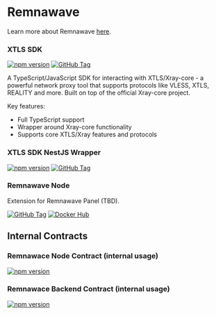 # Remnawave

Learn more about Remnawave [here](https://remna.st).

### XTLS SDK

[![npm version](https://img.shields.io/npm/v/@remnawave/xtls-sdk)](https://www.npmjs.com/package/@remnawave/xtls-sdk)
[![GitHub Tag](https://img.shields.io/github/v/tag/remnawave/xtls-sdk)](https://github.com/remnawave/xtls-sdk)

A TypeScript/JavaScript SDK for interacting with XTLS/Xray-core - a powerful network proxy tool that supports protocols like VLESS, XTLS, REALITY and more. Built on top of the official Xray-core project.

Key features:

- Full TypeScript support
- Wrapper around Xray-core functionality
- Supports core XTLS/Xray features and protocols

### XTLS SDK NestJS Wrapper

[![npm version](https://img.shields.io/npm/v/@remnawave/xtls-sdk-nestjs)](https://www.npmjs.com/package/@remnawave/xtls-sdk-nestjs)
[![GitHub Tag](https://img.shields.io/github/v/tag/remnawave/xtls-sdk-nestjs)](https://github.com/remnawave/xtls-sdk-nestjs)

### Remnawave Node

Extension for Remnawave Panel (TBD).

[![GitHub Tag](https://img.shields.io/github/v/tag/remnawave/node)](https://github.com/remnawave/node)
[![Docker Hub](https://img.shields.io/docker/v/remnawave/node?label=docker)](https://hub.docker.com/r/remnawave/node)

## Internal Contracts

### Remnawace Node Contract (internal usage)

[![npm version](https://img.shields.io/npm/v/@remnawave/node-contract)](https://www.npmjs.com/package/@remnawave/node-contract)

### Remnawace Backend Contract (internal usage)

[![npm version](https://img.shields.io/npm/v/@remnawave/backend-contract)](https://www.npmjs.com/package/@remnawave/backend-contract)
